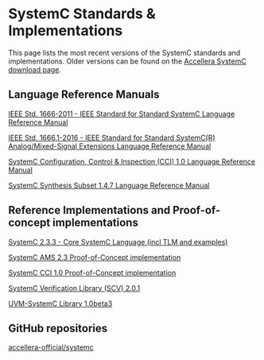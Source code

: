 # SystemC Standards & Implementations

This page lists the most recent versions of the SystemC standards and implementations. Older versions can be found on the [Accellera SystemC download page][1].

## Language Reference Manuals

[IEEE Std. 1666-2011 - IEEE Standard for Standard SystemC Language Reference Manual][2]

[IEEE Std. 1666.1-2016 - IEEE Standard for Standard SystemC(R) Analog/Mixed-Signal Extensions Language Reference Manual][3]

[SystemC Configuration, Control & Inspection (CCI) 1.0 Language Reference Manual][4]

[SystemC Synthesis Subset 1.4.7 Language Reference Manual][5]

## Reference Implementations and Proof-of-concept implementations 

[SystemC 2.3.3 - Core SystemC Language (incl TLM and examples)][6]

[SystemC AMS 2.3 Proof-of-Concept implementation][7]

[SystemC CCI 1.0 Proof-of-Concept implementation][8]

[SystemC Verification Library (SCV) 2.0.1 ][9]

[UVM-SystemC Library 1.0beta3][10]

## GitHub repositories

[accellera-official/systemc][11]

[1]: https://www.accellera.org/downloads/standards/systemc
[2]: https://standards.ieee.org/standard/1666-2011.html
[3]: https://standards.ieee.org/standard/1666_1-2016.html
[4]: https://www.accellera.org/images/downloads/standards/systemc/SystemC_CCI_1_0_LRM.pdf
[5]: https://www.accellera.org/images/downloads/standards/systemc/SystemC_Synthesis_Subset_1_4_7.pdf
[6]: https://www.accellera.org/images/downloads/standards/systemc/systemc-2.3.3.tar.gz
[7]: https://www.coseda-tech.com/systemc-ams-proof-of-concept
[8]: https://www.accellera.org/images/downloads/standards/systemc/cci-1.0.0.zip
[9]: https://www.accellera.org/images/downloads/standards/systemc/scv-2.0.1.tar.gz
[10]: https://www.accellera.org/images/downloads/drafts-review/uvm-systemc-10-beta3tar.gz
[11]: https://github.com/accellera-official/systemc